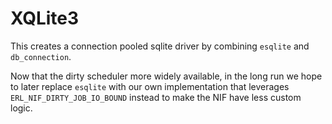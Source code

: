 # XQLite3
This creates a connection pooled sqlite driver by combining `esqlite` and `db_connection`.

Now that the dirty scheduler more widely available, in the long run we hope to later replace `esqlite` with
our own implementation that leverages `ERL_NIF_DIRTY_JOB_IO_BOUND` instead to make the NIF have less custom logic.
